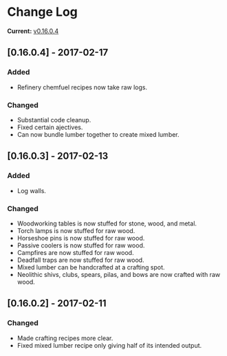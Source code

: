 # Change Log

**Current:** [v0.16.0.4](https://github.com/Qwynn/ExpandedWoodworking/releases/tag/v0.16.0.4)

## [0.16.0.4] - 2017-02-17
### Added
- Refinery chemfuel recipes now take raw logs.

### Changed
- Substantial code cleanup.
- Fixed certain ajectives.
- Can now bundle lumber together to create mixed lumber.

## [0.16.0.3] - 2017-02-13
### Added
- Log walls.

### Changed
- Woodworking tables is now stuffed for stone, wood, and metal.
- Torch lamps is now stuffed for raw wood.
- Horseshoe pins is now stuffed for raw wood.
- Passive coolers is now stuffed for raw wood.
- Campfires are now stuffed for raw wood.
- Deadfall traps are now stuffed for raw wood.
- Mixed lumber can be handcrafted at a crafting spot.
- Neolithic shivs, clubs, spears, pilas, and bows are now crafted with raw wood.

## [0.16.0.2] - 2017-02-11
### Changed
- Made crafting recipes more clear.
- Fixed mixed lumber recipe only giving half of its intended output.
